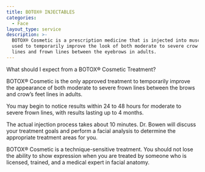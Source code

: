 ```yaml
---
title: BOTOX® INJECTABLES
categories:
  - Face
layout_type: service
description: >-
  BOTOX® Cosmetic is a prescription medicine that is injected into muscles and
  used to temporarily improve the look of both moderate to severe crow’s feet
  lines and frown lines between the eyebrows in adults.
---
```

What should I expect from a BOTOX® Cosmetic Treatment?

BOTOX® Cosmetic is the only approved treatment to temporarily improve the appearance of both moderate to severe frown lines between the brows and crow’s feet lines in adults.

You may begin to notice results within 24 to 48 hours for moderate to severe frown lines, with results lasting up to 4 months.

The actual injection process takes about 10 minutes. Dr. Bowen will discuss your treatment goals and perform a facial analysis to determine the appropriate treatment areas for you.

BOTOX® Cosmetic is a technique-sensitive treatment. You should not lose the ability to show expression when you are treated by someone who is licensed, trained, and a medical expert in facial anatomy.
